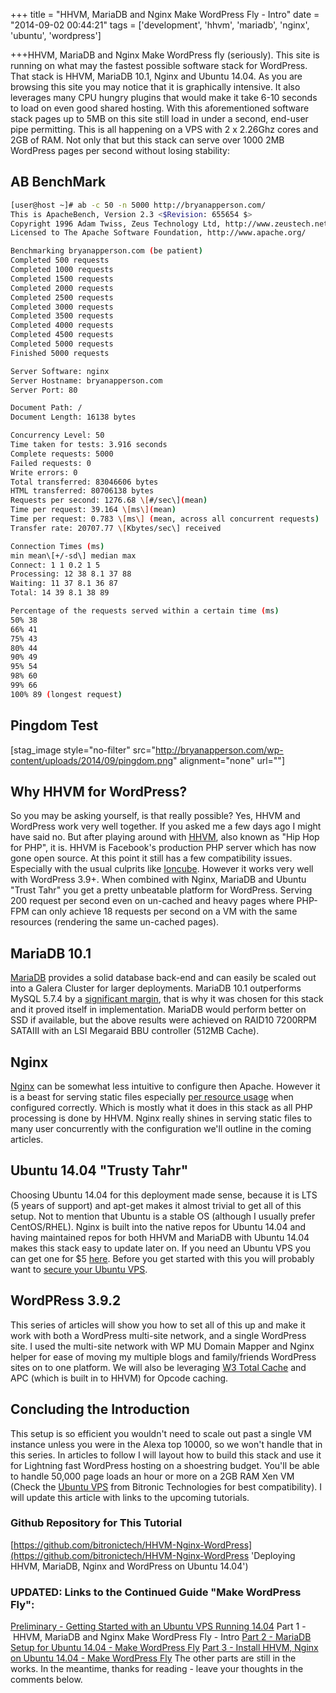 +++
title = "HHVM, MariaDB and Nginx Make WordPress Fly - Intro"
date = "2014-09-02 00:44:21"
tags = ['development', 'hhvm', 'mariadb', 'nginx', 'ubuntu', 'wordpress']

+++HHVM, MariaDB and Nginx Make WordPress fly (seriously). This site is running on what may the fastest possible software stack for WordPress. That stack is HHVM, MariaDB 10.1, Nginx and Ubuntu 14.04. As you are browsing this site you may notice that it is graphically intensive. It also leverages many CPU hungry plugins that would make it take 6-10 seconds to load on even good shared hosting. With this aforementioned software stack pages up to 5MB on this site still load in under a second, end-user pipe permitting. This is all happening on a VPS with 2 x 2.26Ghz cores and 2GB of RAM. Not only that but this stack can serve over 1000 2MB WordPress pages per second without losing stability:

## AB BenchMark

```bash
[user@host ~]# ab -c 50 -n 5000 http://bryanapperson.com/
This is ApacheBench, Version 2.3 <$Revision: 655654 $>
Copyright 1996 Adam Twiss, Zeus Technology Ltd, http://www.zeustech.net/
Licensed to The Apache Software Foundation, http://www.apache.org/

Benchmarking bryanapperson.com (be patient)
Completed 500 requests
Completed 1000 requests
Completed 1500 requests
Completed 2000 requests
Completed 2500 requests
Completed 3000 requests
Completed 3500 requests
Completed 4000 requests
Completed 4500 requests
Completed 5000 requests
Finished 5000 requests

Server Software: nginx
Server Hostname: bryanapperson.com
Server Port: 80

Document Path: /
Document Length: 16138 bytes

Concurrency Level: 50
Time taken for tests: 3.916 seconds
Complete requests: 5000
Failed requests: 0
Write errors: 0
Total transferred: 83046606 bytes
HTML transferred: 80706138 bytes
Requests per second: 1276.68 \[#/sec\](mean)
Time per request: 39.164 \[ms\](mean)
Time per request: 0.783 \[ms\] (mean, across all concurrent requests)
Transfer rate: 20707.77 \[Kbytes/sec\] received

Connection Times (ms)
min mean\[+/-sd\] median max
Connect: 1 1 0.2 1 5
Processing: 12 38 8.1 37 88
Waiting: 11 37 8.1 36 87
Total: 14 39 8.1 38 89

Percentage of the requests served within a certain time (ms)
50% 38
66% 41
75% 43
80% 44
90% 49
95% 54
98% 60
99% 66
100% 89 (longest request)
```

## Pingdom Test

\[stag_image style="no-filter" src="http://bryanapperson.com/wp-content/uploads/2014/09/pingdom.png" alignment="none" url=""\]

## Why HHVM for WordPress?

So you may be asking yourself, is that really possible? Yes, HHVM and WordPress work very well together. If you asked me a few days ago I might have said no. But after playing around with [HHVM](http://hhvm.com/ 'HHVM'), also known as "Hip Hop for PHP", it is. HHVM is Facebook's production PHP server which has now gone open source. At this point it still has a few compatibility issues. Especially with the usual culprits like [Ioncube](http://forum.ioncube.com/viewtopic.php?p=10357&sid=45481ca609255e7435f1f4a938e5a786 'Ioncube'). However it works very well with WordPress 3.9+. When combined with Nginx, MariaDB and Ubuntu "Trust Tahr" you get a pretty unbeatable platform for WordPress. Serving 200 request per second even on un-cached and heavy pages where PHP-FPM can only achieve 18 requests per second on a VM with the same resources (rendering the same un-cached pages).

## MariaDB 10.1

[MariaDB](https://mariadb.org/ 'MariaDB') provides a solid database back-end and can easily be scaled out into a Galera Cluster for larger deployments. MariaDB 10.1 outperforms MySQL 5.7.4 by a [significant margin](https://blog.mariadb.org/performance-evaluation-of-mariadb-10-1-and-mysql-5-7-4-labs-tplc/ 'MariaDB 10.1 vs MySQL 5.7.4'), that is why it was chosen for this stack and it proved itself in implementation. MariaDB would perform better on SSD if available, but the above results were achieved on RAID10 7200RPM SATAIII with an LSI Megaraid BBU controller (512MB Cache).

## Nginx

[Nginx](http://nginx.com/ 'Nginx') can be somewhat less intuitive to configure then Apache. However it is a beast for serving static files especially [per resource usage](http://raspberrywebserver.com/raspberrypicluster/comparing-the-performance-of-nginx-and-apache-web-servers.html 'Apache Vs. Nginx on Rasberry Pi') when configured correctly. Which is mostly what it does in this stack as all PHP processing is done by HHVM. Nginx really shines in serving static files to many user concurrently with the configuration we'll outline in the coming articles.

## Ubuntu 14.04 "Trusty Tahr"

Choosing Ubuntu 14.04 for this deployment made sense, because it is LTS (5 years of support) and apt-get makes it almost trivial to get all of this setup. Not to mention that Ubuntu is a stable OS (although I usually prefer CentOS/RHEL). Nginx is built into the native repos for Ubuntu 14.04 and having maintained repos for both HHVM and MariaDB with Ubuntu 14.04 makes this stack easy to update later on. If you need an Ubuntu VPS you can get one for $5 [here](https://www.bitronictech.net/ubuntu-vps-hosting.php "Ubuntu VM for $5"). Before you get started with this you will probably want to [secure your Ubuntu VPS](http://bryanapperson.com/blog/getting-started-ubuntu-vps-running-14-04/ 'Secure Your Ubuntu VPS').

## WordPRess 3.9.2

This series of articles will show you how to set all of this up and make it work with both a WordPress multi-site network, and a single WordPress site. I used the multi-site network with WP MU Domain Mapper and Nginx helper for ease of moving my multiple blogs and family/friends WordPress sites on to one platform. We will also be leveraging [W3 Total Cache](https://wordpress.org/plugins/w3-total-cache/ 'W3 Total Cache') and APC (which is built in to HHVM) for Opcode caching.

## Concluding the Introduction

This setup is so efficient you wouldn't need to scale out past a single VM instance unless you were in the Alexa top 10000, so we won't handle that in this series. In articles to follow I will layout how to build this stack and use it for Lightning fast WordPress hosting on a shoestring budget. You'll be able to handle 50,000 page loads an hour or more on a 2GB RAM Xen VM (Check the [Ubuntu VPS](https://www.bitronictech.net/ubuntu-vps-hosting.php 'Ubuntu VPS Hosting') from Bitronic Technologies for best compatibility). I will update this article with links to the upcoming tutorials.

### Github Repository for This Tutorial

[https://github.com/bitronictech/HHVM-Nginx-WordPress](https://github.com/bitronictech/HHVM-Nginx-WordPress 'Deploying HHVM, MariaDB, Nginx and WordPress on Ubuntu 14.04')

### UPDATED: Links to the Continued Guide "Make WordPress Fly":

[Preliminary - Getting Started with an Ubuntu VPS Running 14.04](http://bryanapperson.com/blog/getting-started-ubuntu-vps-running-14-04/ 'Getting Started with an Ubuntu VPS Running 14.04') Part 1 - HHVM, MariaDB and Nginx Make WordPress Fly - Intro [Part 2 - MariaDB Setup for Ubuntu 14.04 - Make WordPress Fly](http://bryanapperson.com/blog/make-wordpress-fly-mariadb-setup-ubuntu-14/ 'MariaDB 10.1 Setup for Ubuntu 14.04 – Make WordPress Fly') [Part 3 - Install HHVM, Nginx on Ubuntu 14.04 - Make WordPress Fly](http://bryanapperson.com/blog/install-hhvm-nginx-ubuntu-14-04-make-wordpress-fly/ 'Install HHVM, Nginx on Ubuntu 14.04 – Make WordPress Fly') The other parts are still in the works. In the meantime, thanks for reading - leave your thoughts in the comments below.
